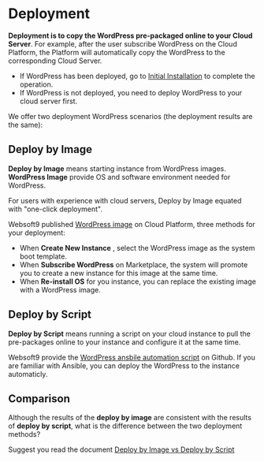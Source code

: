 # Deployment

**Deployment is to copy the WordPress pre-packaged online to your Cloud Server**. For example, after the user subscribe WordPress on the Cloud Platform, the Platform will automatically copy the WordPress to the corresponding Cloud Server.

- If WordPress has been deployed, go to [Initial Installation](/zh/stack-installation.md) to complete the operation.
- If WordPress is not deployed, you need to deploy WordPress to your cloud server first.

We offer two deployment WordPress scenarios (the deployment results are the same):

## Deploy by Image

**Deploy by Image** means starting instance from WordPress images. **WordPress Image** provide OS and software environment needed for WordPress.

For users with experience with cloud servers, Deploy by Image equated with "one-click deployment".

Websoft9 published [WordPress image](https://apps.websoft9.com/metabase) on Cloud Platform, three methods for your deployment:

* When **Create New Instance** , select the WordPress image as the system boot template.
* When **Subscribe WordPress** on Marketplace, the system will promote you to create a new instance for this image at the same time.
* When **Re-install OS** for you instance, you can replace the existing image with a WordPress image.

## Deploy by Script

**Deploy by Script** means running a script on your cloud instance to pull the pre-packages online to your instance and configure it at the same time.

Websoft9 provide the [WordPress ansbile automation script](https://github.com/Websoft9/ansible-metabase) on Github. If you are familiar with Ansible, you can deploy the WordPress to the instance automaticly.

## Comparison

Although the results of the **deploy by image** are consistent with the results of **deploy by script**, what is the difference between the two deployment methods?

Suggest you read the document [Deploy by Image vs Deploy by Script](https://support.websoft9.com/docs/faq/bz-product.html#deployment-comparison)